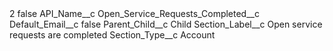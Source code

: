<?xml version="1.0" encoding="UTF-8"?>
<CustomMetadata xmlns="http://soap.sforce.com/2006/04/metadata" xmlns:xsi="http://www.w3.org/2001/XMLSchema-instance" xmlns:xsd="http://www.w3.org/2001/XMLSchema">
    <label>2</label>
    <protected>false</protected>
    <values>
        <field>API_Name__c</field>
        <value xsi:type="xsd:string">Open_Service_Requests_Completed__c</value>
    </values>
    <values>
        <field>Default_Email__c</field>
        <value xsi:type="xsd:boolean">false</value>
    </values>
    <values>
        <field>Parent_Child__c</field>
        <value xsi:type="xsd:string">Child</value>
    </values>
    <values>
        <field>Section_Label__c</field>
        <value xsi:type="xsd:string">Open service requests are completed</value>
    </values>
    <values>
        <field>Section_Type__c</field>
        <value xsi:type="xsd:string">Account</value>
    </values>
</CustomMetadata>
